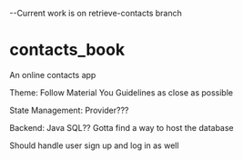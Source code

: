 --Current work is on retrieve-contacts branch


# contacts_book

An online contacts app

Theme:
Follow Material You Guidelines as close as possible

State Management:
Provider???

Backend:
Java
SQL??
Gotta find a way to host the database

Should handle user sign up and log in as well
